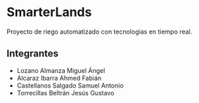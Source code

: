 # SmarterLands
Proyecto de riego automatizado con tecnologias en tiempo real.

## Integrantes
- Lozano Almanza Miguel Ángel
- Alcaraz Ibarra Ahmed Fabián
- Castellanos Salgado Samuel Antonio
- Torrecillas Beltrán Jesús Gustavo
